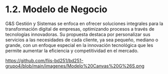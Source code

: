 # 1.2. Modelo de Negocio

G&S Gestión y Sistemas se enfoca en ofrecer soluciones integrales para la transformación digital de empresas, optimizando procesos a través de tecnologías innovadoras. Su propuesta destaca por personalizar sus servicios a las necesidades de cada cliente, ya sea pequeño, mediano o grande, con un enfoque especial en la innovación tecnológica que les permite aumentar la eficiencia y competitividad en el mercado.

https://github.com/fiis-bd251/bd251-grupo4/blob/main/imagenes/Modelo%20Canvas%20G%26S.png